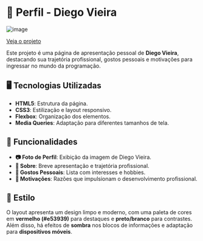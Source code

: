 # 📌 Perfil - Diego Vieira

![image](https://github.com/user-attachments/assets/295f0f7a-6ce2-40be-aa9a-d4afa3bad686)

[Veja o projeto](https://vieiradg.github.io/Projeto_Pessoal/Sobre_Mim/)

Este projeto é uma página de apresentação pessoal de **Diego Vieira**, destacando sua trajetória profissional, gostos pessoais e motivações para ingressar no mundo da programação.

## 🖥️ Tecnologias Utilizadas

- **HTML5**: Estrutura da página.
- **CSS3**: Estilização e layout responsivo.
- **Flexbox**: Organização dos elementos.
- **Media Queries**: Adaptação para diferentes tamanhos de tela.

## 📌 Funcionalidades

- **📷 Foto de Perfil**: Exibição da imagem de Diego Vieira.
- **📝 Sobre**: Breve apresentação e trajetória profissional.
- **🎯 Gostos Pessoais**: Lista com interesses e hobbies.
- **🚀 Motivações**: Razões que impulsionam o desenvolvimento profissional.

## 🎨 Estilo

O layout apresenta um design limpo e moderno, com uma paleta de cores em **vermelho (#e53939)** para destaques e **preto/branco** para contrastes.  
Além disso, há efeitos de **sombra** nos blocos de informações e adaptação para **dispositivos móveis**.
